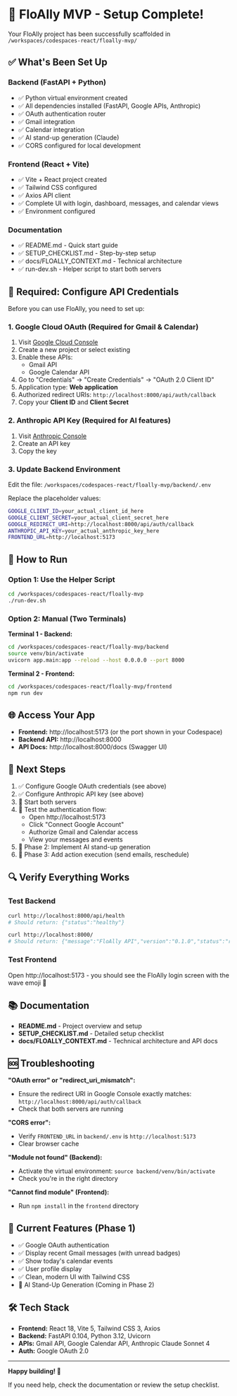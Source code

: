 # 🎉 FloAlly MVP - Setup Complete!

Your FloAlly project has been successfully scaffolded in `/workspaces/codespaces-react/floally-mvp/`

## ✅ What's Been Set Up

### Backend (FastAPI + Python)
- ✅ Python virtual environment created
- ✅ All dependencies installed (FastAPI, Google APIs, Anthropic)
- ✅ OAuth authentication router
- ✅ Gmail integration
- ✅ Calendar integration
- ✅ AI stand-up generation (Claude)
- ✅ CORS configured for local development

### Frontend (React + Vite)
- ✅ Vite + React project created
- ✅ Tailwind CSS configured
- ✅ Axios API client
- ✅ Complete UI with login, dashboard, messages, and calendar views
- ✅ Environment configured

### Documentation
- ✅ README.md - Quick start guide
- ✅ SETUP_CHECKLIST.md - Step-by-step setup
- ✅ docs/FLOALLY_CONTEXT.md - Technical architecture
- ✅ run-dev.sh - Helper script to start both servers

## 🔧 Required: Configure API Credentials

Before you can use FloAlly, you need to set up:

### 1. Google Cloud OAuth (Required for Gmail & Calendar)

1. Visit [Google Cloud Console](https://console.cloud.google.com)
2. Create a new project or select existing
3. Enable these APIs:
   - Gmail API
   - Google Calendar API
4. Go to "Credentials" → "Create Credentials" → "OAuth 2.0 Client ID"
5. Application type: **Web application**
6. Authorized redirect URIs: `http://localhost:8000/api/auth/callback`
7. Copy your **Client ID** and **Client Secret**

### 2. Anthropic API Key (Required for AI features)

1. Visit [Anthropic Console](https://console.anthropic.com)
2. Create an API key
3. Copy the key

### 3. Update Backend Environment

Edit the file: `/workspaces/codespaces-react/floally-mvp/backend/.env`

Replace the placeholder values:

```bash
GOOGLE_CLIENT_ID=your_actual_client_id_here
GOOGLE_CLIENT_SECRET=your_actual_client_secret_here
GOOGLE_REDIRECT_URI=http://localhost:8000/api/auth/callback
ANTHROPIC_API_KEY=your_actual_anthropic_key_here
FRONTEND_URL=http://localhost:5173
```

## 🚀 How to Run

### Option 1: Use the Helper Script

```bash
cd /workspaces/codespaces-react/floally-mvp
./run-dev.sh
```

### Option 2: Manual (Two Terminals)

**Terminal 1 - Backend:**
```bash
cd /workspaces/codespaces-react/floally-mvp/backend
source venv/bin/activate
uvicorn app.main:app --reload --host 0.0.0.0 --port 8000
```

**Terminal 2 - Frontend:**
```bash
cd /workspaces/codespaces-react/floally-mvp/frontend
npm run dev
```

## 🌐 Access Your App

- **Frontend:** http://localhost:5173 (or the port shown in your Codespace)
- **Backend API:** http://localhost:8000
- **API Docs:** http://localhost:8000/docs (Swagger UI)

## 📝 Next Steps

1. ✅ Configure Google OAuth credentials (see above)
2. ✅ Configure Anthropic API key (see above)
3. 🔄 Start both servers
4. 🧪 Test the authentication flow:
   - Open http://localhost:5173
   - Click "Connect Google Account"
   - Authorize Gmail and Calendar access
   - View your messages and events
5. 🚀 Phase 2: Implement AI stand-up generation
6. 🎯 Phase 3: Add action execution (send emails, reschedule)

## 🔍 Verify Everything Works

### Test Backend
```bash
curl http://localhost:8000/api/health
# Should return: {"status":"healthy"}

curl http://localhost:8000/
# Should return: {"message":"FloAlly API","version":"0.1.0","status":"running"}
```

### Test Frontend
Open http://localhost:5173 - you should see the FloAlly login screen with the wave emoji 🌊

## 📚 Documentation

- **README.md** - Project overview and setup
- **SETUP_CHECKLIST.md** - Detailed setup checklist
- **docs/FLOALLY_CONTEXT.md** - Technical architecture and API docs

## 🆘 Troubleshooting

**"OAuth error" or "redirect_uri_mismatch":**
- Ensure the redirect URI in Google Console exactly matches: `http://localhost:8000/api/auth/callback`
- Check that both servers are running

**"CORS error":**
- Verify `FRONTEND_URL` in `backend/.env` is `http://localhost:5173`
- Clear browser cache

**"Module not found" (Backend):**
- Activate the virtual environment: `source backend/venv/bin/activate`
- Check you're in the right directory

**"Cannot find module" (Frontend):**
- Run `npm install` in the `frontend` directory

## 🎨 Current Features (Phase 1)

- ✅ Google OAuth authentication
- ✅ Display recent Gmail messages (with unread badges)
- ✅ Show today's calendar events
- ✅ User profile display
- ✅ Clean, modern UI with Tailwind CSS
- 🚧 AI Stand-Up Generation (Coming in Phase 2)

## 🛠 Tech Stack

- **Frontend:** React 18, Vite 5, Tailwind CSS 3, Axios
- **Backend:** FastAPI 0.104, Python 3.12, Uvicorn
- **APIs:** Gmail API, Google Calendar API, Anthropic Claude Sonnet 4
- **Auth:** Google OAuth 2.0

---

**Happy building! 🌊**

If you need help, check the documentation or review the setup checklist.
